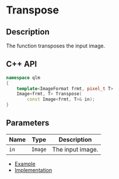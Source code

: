 # Transpose

## Description
The function transposes the input image.

## C++ API
```c++
namespace qlm
{
	template<ImageFormat frmt, pixel_t T>
	Image<frmt, T> Transpose(
		const Image<frmt, T>& in);
}
```


## Parameters

| Name        | Type       | Description                                                       |
|-------------|------------|-------------------------------------------------------------------|
| `in`        | `Image`    | The input image.                                                  |

* [Example](../../../Examples/Transpose)
* [Implementation](../../../../code/Transpose/Transpose.cpp)

